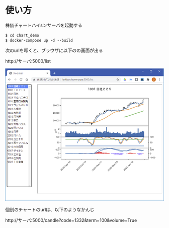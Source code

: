 
# 使い方


株価チャートハイsンサーバを起動する
~~~
$ cd chart_demo
$ docker-compose up -d --build
~~~

次のurlを叩くと、ブラウザに以下のの画面が出る

http://サーバ:5000/list

![chart.png](./chart.png)

個別のチャートのurlは、以下のようなかんじ

http://サーバ:5000/candle?code=1332&term=100&volume=True


